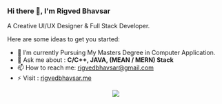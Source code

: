 
### Hi there 👋, I'm Rigved Bhavsar
A Creative UI/UX Designer & Full Stack Developer.


Here are some ideas to get you started:

- 🔭 I’m currently Pursuing My Masters Degree in Computer Application.
- 💬 Ask me about : **C/C++, JAVA, (MEAN / MERN) Stack**
- 📫 How to reach me: rigvedbhavsar@gmail.com
- ⚡ Visit : [rigvedbhavsar.me](https://rigvedbhavsar.me/)
<div align="center">
<img src="https://github-readme-stats.vercel.app/api?username=RigvedBhavsar&&show_icons=true&title_color=ffffff&icon_color=bb2acf&text_color=daf7dc&bg_color=151515">
</div>
